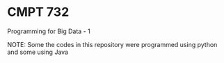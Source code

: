 # CMPT 732
Programming for Big Data - 1

NOTE: Some the codes in this repository were programmed using python and some using Java
